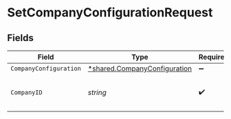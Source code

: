 # SetCompanyConfigurationRequest


## Fields

| Field                                                                       | Type                                                                        | Required                                                                    | Description                                                                 | Example                                                                     |
| --------------------------------------------------------------------------- | --------------------------------------------------------------------------- | --------------------------------------------------------------------------- | --------------------------------------------------------------------------- | --------------------------------------------------------------------------- |
| `CompanyConfiguration`                                                      | [*shared.CompanyConfiguration](../../models/shared/companyconfiguration.md) | :heavy_minus_sign:                                                          | N/A                                                                         |                                                                             |
| `CompanyID`                                                                 | *string*                                                                    | :heavy_check_mark:                                                          | Unique identifier for a company.                                            | 8a210b68-6988-11ed-a1eb-0242ac120002                                        |